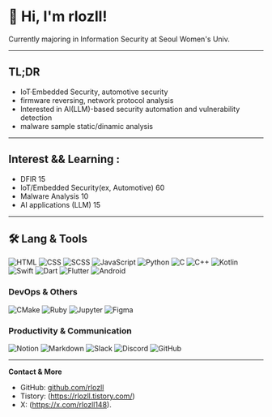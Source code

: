 # 🌿 Hi, I'm rlozll!

Currently majoring in Information Security at Seoul Women's Univ.

---

## TL;DR 

- IoT·Embedded Security, automotive security
- firmware reversing, network protocol analysis
- Interested in AI(LLM)-based security automation and vulnerability detection
- malware sample static/dinamic analysis

---

## Interest && Learning : 

- DFIR 15
- IoT/Embedded Security(ex, Automotive) 60
- Malware Analysis 10
- AI applications (LLM) 15

---

## 🛠️ Lang & Tools

![HTML](https://img.shields.io/badge/HTML-E34F26?style=flat-square&logo=html5&logoColor=white)
![CSS](https://img.shields.io/badge/CSS-1572B6?style=flat-square&logo=css3&logoColor=white)
![SCSS](https://img.shields.io/badge/SCSS-CC6699?style=flat-square&logo=sass&logoColor=white)
![JavaScript](https://img.shields.io/badge/JavaScript-F7DF1E?style=flat-square&logo=javascript&logoColor=black)
![Python](https://img.shields.io/badge/Python-3776AB?style=flat-square&logo=python&logoColor=white)
![C](https://img.shields.io/badge/C-00599C?style=flat-square&logo=c&logoColor=white)
![C++](https://img.shields.io/badge/C++-00599C?style=flat-square&logo=cplusplus&logoColor=white)
![Kotlin](https://img.shields.io/badge/Kotlin-7F52FF?style=flat-square&logo=kotlin&logoColor=white)
![Swift](https://img.shields.io/badge/Swift-FA7343?style=flat-square&logo=swift&logoColor=white)
![Dart](https://img.shields.io/badge/Dart-0175C2?style=flat-square&logo=dart&logoColor=white)
![Flutter](https://img.shields.io/badge/Flutter-02569B?style=flat-square&logo=flutter&logoColor=white)
![Android](https://img.shields.io/badge/Android-3DDC84?style=flat-square&logo=android&logoColor=white)

### DevOps & Others

![CMake](https://img.shields.io/badge/CMake-064F8C?style=flat-square&logo=cmake&logoColor=white)
![Ruby](https://img.shields.io/badge/Ruby-CC342D?style=flat-square&logo=ruby&logoColor=white)
![Jupyter](https://img.shields.io/badge/Jupyter-F37626?style=flat-square&logo=jupyter&logoColor=white)
![Figma](https://img.shields.io/badge/Figma-F24E1E.svg?style=flat&logo=figma&logoColor=white)

### Productivity & Communication

![Notion](https://img.shields.io/badge/Notion-F3F3F3.svg?style=flat&logo=notion&logoColor=black)
![Markdown](https://img.shields.io/badge/Markdown-000000.svg?style=flat&logo=markdown&logoColor=white)
![Slack](https://img.shields.io/badge/Slack-4A154B.svg?style=flat&logo=slack&logoColor=white)
![Discord](https://img.shields.io/badge/Discord-5865F2.svg?style=flat&logo=discord&logoColor=white)
![GitHub](https://img.shields.io/badge/GitHub-181717.svg?style=flat&logo=github&logoColor=white)

---

**Contact & More**  
- GitHub: [github.com/rlozll](https://github.com/rlozll)
- Tistory: (https://rlozll.tistory.com/)
- X: (https://x.com/rlozll148).
